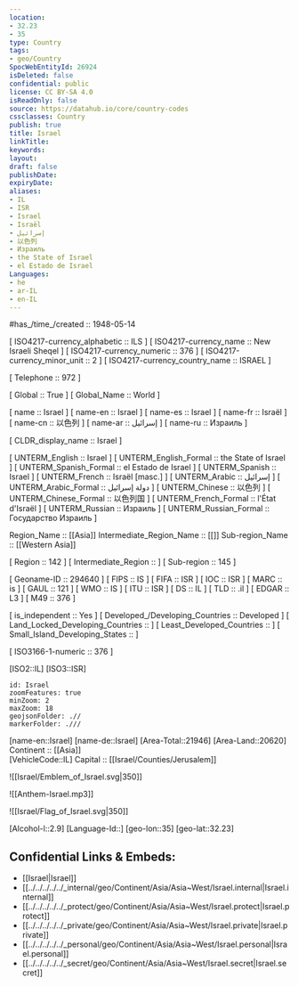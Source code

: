 ```yaml
---
location:
- 32.23
- 35
type: Country
tags:
- geo/Country
SpocWebEntityId: 26924
isDeleted: false
confidential: public
license: CC BY-SA 4.0
isReadOnly: false
source: https://datahub.io/core/country-codes
cssclasses: Country
publish: true
title: Israel
linkTitle: 
keywords: 
layout: 
draft: false
publishDate: 
expiryDate: 
aliases:
- IL
- ISR
- Israel
- Israël
- إسرائيل
- 以色列
- Израиль
- the State of Israel
- el Estado de Israel
Languages:
- he
- ar-IL
- en-IL
---
```


#has_/time_/created :: 1948-05-14 

[	ISO4217-currency_alphabetic	 :: ILS ] 
[	ISO4217-currency_name	 :: New Israeli Sheqel ] 
[	ISO4217-currency_numeric	 :: 376 ] 
[	ISO4217-currency_minor_unit	 :: 2 ] 
[	ISO4217-currency_country_name	 :: ISRAEL ] 

[	Telephone	 :: 972 ] 

[	Global	 :: True ] 
[	Global_Name	 :: World ] 

[	name	 :: Israel ] 
[	name-en	 :: Israel ] 
[	name-es	 :: Israel ] 
[	name-fr	 :: Israël ] 
[	name-cn	 :: 以色列 ] 
[	name-ar	 :: إسرائيل ] 
[	name-ru	 :: Израиль ] 

[	CLDR_display_name	 :: Israel ] 

[	UNTERM_English	 :: Israel ] 
[	UNTERM_English_Formal	 :: the State of Israel ] 
[	UNTERM_Spanish_Formal	 :: el Estado de Israel ] 
[	UNTERM_Spanish	 :: Israel ] 
[	UNTERM_French	 :: Israël [masc.] ] 
[	UNTERM_Arabic	 :: إسرائيل ] 
[	UNTERM_Arabic_Formal	 :: دولة إسرائيل ] 
[	UNTERM_Chinese	 :: 以色列 ] 
[	UNTERM_Chinese_Formal	 :: 以色列国 ] 
[	UNTERM_French_Formal	 :: l'État d'Israël ] 
[	UNTERM_Russian	 :: Израиль ] 
[	UNTERM_Russian_Formal	 :: Государство Израиль ] 

Region_Name ::  [[Asia]] 
Intermediate_Region_Name ::  [[]] 
Sub-region_Name ::  [[Western Asia]] 

[	Region	 :: 142 ] 
[	Intermediate_Region	 ::  ] 
[	Sub-region	 :: 145 ] 

[	Geoname-ID	 :: 294640 ] 
[	FIPS	 :: IS ] 
[	FIFA	 :: ISR ] 
[	IOC	 :: ISR ] 
[	MARC	 :: is ] 
[	GAUL	 :: 121 ] 
[	WMO	 :: IS ] 
[	ITU	 :: ISR ] 
[	DS	 :: IL ] 
[	TLD	 :: .il ] 
[	EDGAR	 :: L3 ] 
[	M49	 :: 376 ] 

[	is_independent	 :: Yes ] 
[	Developed_/Developing_Countries	 :: Developed ] 
[	Land_Locked_Developing_Countries	 ::  ] 
[	Least_Developed_Countries	 ::  ] 
[	Small_Island_Developing_States	 ::  ] 

[	ISO3166-1-numeric	 :: 376 ] 



[ISO2::IL] 
[ISO3::ISR] 

```leaflet
id: Israel
zoomFeatures: true 
minZoom: 2 
maxZoom: 18
geojsonFolder: .// 
markerFolder: .///
```

[name-en::Israel] 
[name-de::Israel] 
[Area-Total::21946] 
[Area-Land::20620] 
Continent :: [[Asia]]  
[VehicleCode::IL] 
Capital :: [[Israel/Counties/Jerusalem]]  

![[Israel/Emblem_of_Israel.svg|350]] 

![[Anthem-Israel.mp3]] 

![[Israel/Flag_of_Israel.svg|350]] 

[Alcohol-l::2.9] 
[Language-Id::] 
[geo-lon::35] 
[geo-lat::32.23] 



## Confidential Links & Embeds: 
- [[Israel|Israel]] 
- [[../../../../../_internal/geo/Continent/Asia/Asia~West/Israel.internal|Israel.internal]] 
- [[../../../../../_protect/geo/Continent/Asia/Asia~West/Israel.protect|Israel.protect]] 
- [[../../../../../_private/geo/Continent/Asia/Asia~West/Israel.private|Israel.private]] 
- [[../../../../../_personal/geo/Continent/Asia/Asia~West/Israel.personal|Israel.personal]] 
- [[../../../../../_secret/geo/Continent/Asia/Asia~West/Israel.secret|Israel.secret]] 
